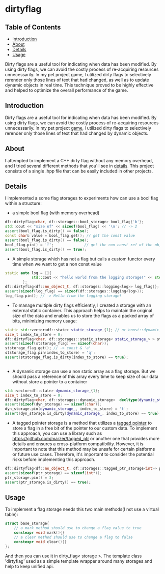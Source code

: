 # dirtyflag

## Table of Contents

- [Introduction](#intro)
- [About](#about)
- [Details](#details)
- [Usage](#usage)

Dirty flags are a useful tool for indicating when data has been modified. By using dirty flags, we can avoid the costly process of re-acquiring resources unnecessarily. In my pet project game, I utilized dirty flags to selectively rerender only those lines of text that had changed, as well as to update dynamic objects in real time. This technique proved to be highly effective and helped to optimize the overall performance of the game.

## Introduction <a name = "intro"></a>
Dirty flags are a useful tool for indicating when data has been modified. By using dirty flags, we can avoid the costly process of re-acquiring resources unnecessarily. In my pet project [game](https://github.com/autogalkin/notepadgame), I utilized dirty flags to selectively rerender only those lines of text that had changed by dynamic objects.

## About <a name = "about"></a>

I attempted to implement a C++ dirty flag without any memory overhead, and I tried several different methods that you'll see in [details](#details). This project consists of a single .hpp file that can be easily included in other projects.

## Details <a name = "details"></a>
I implemented a some flag storages to experiments how can use a bool flag within a structure:
- a simple bool flag (with memory overhead)
```cpp
df::dirtyflag<char, df::storages::bool_storage> bool_flag{'b'}; 
std::cout << "size of" << sizeof(bool_flag) << '\n'; // -> 2
assert(bool_flag.is_dirty() == false);
const char& value = bool_flag.get(); // get the const value
assert(bool_flag.is_dirty() == false);
bool_flag.pin() = 'f';              // get the non const ref of the object
assert(bool_flag.is_dirty() == true);

```
- A simple storage which has not a flag but calls a custom functor every time when we want to get a non const value
```cpp
static auto log = []{
            std::cout << "hello world from the logging storage!" << std::endl;
        };
df::dirtyflag<df::no_object_t, df::storages::logging<log>> log_flag{};
assert(sizeof(log_flag) == sizeof(df::storages::logging<log>));
log_flag.pin(); // -> Hello from the logging storage!
```



- To manage multiple dirty flags efficiently, I created a storage with an external static container. This approach helps to maintain the original size of the data and enables us to store the flags as a packed array of bits, minimizing memory usage:
```cpp
static std::vector<df::state> static_storage_{1}; // or boost::dynamic_bitset, std::bitset
size_t index_to_store = 0;
df::dirtyflag<char, df::storages::static_storage< static_storage_> > ststorage_flag{'a', /* start state*/df::state::clean, index_to_store};
assert(sizeof(ststorage_flag) == sizeof(char));
ststorage_flag.get(); // -> const & 'a'
ststorage_flag.pin(index_to_store) = 'q';
assert(ststorage_flag.is_dirty(index_to_store) == true);
    
```

- A dynamic storage can use a non static array as a flag storage. But we should pass a reference of this array every time to keep size of our data without store a pointer to a container
```cpp
std::vector<df::state> dynamic_storage_{1};
size_t index_to_store = 0;
df::dirtyflag<char, df::storages::dynamic_storage<  decltype(dynamic_storage_)> > dyn_storage{'g', df::state::clean, dynamic_storage_, index_to_store};
assert(sizeof(dyn_storage) == sizeof(char));
dyn_storage.pin(dynamic_storage_, index_to_store) = 't';
assert(dyn_storage.is_dirty(dynamic_storage_, index_to_store) == true);
```

- A tagged pointer storage is a method that utilizes a [tagged pointer]( https://en.wikipedia.org/wiki/Tagged_pointer) to store a flag in a free bit of the pointer to our custom data. To implement this approach, you can use a library such as https://github.com/marzer/tagged_ptr or another one that provides more details and ensures a cross-platform compatibility. However, it is important to note that this method may be unsafe for certain platforms or future use cases. Therefore, it's important to consider the potential risks before implementing this approach.

```cpp
df::dirtyflag<df::no_object_t, df::storages::tagged_ptr_storage<int>> ptr_storage{df::state::clean, new int{5}};
assert(sizeof(ptr_storage) == sizeof(int*));
ptr_storage.pin() = 3;
assert(ptr_storage.is_dirty() == true);
```
## Usage <a name = "usage"></a>
To implement a flag storage needs this two main methods(I not use a virtual table): 
```cpp
struct base_storage{
    // a mark method should use to change a flag value to true
    constexpr void mark(){}
    // a clear method should use to change a flag to false
    constexpr void clear(){} 
};
```
And then you can use it in dirty_flag< storage >. The template class 'dirtyflag' used as a simple template wrapper around many storages and help to keep unified api. 

